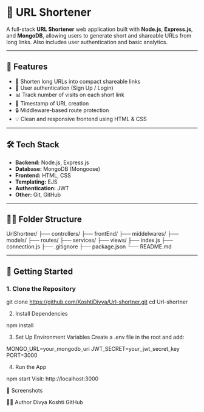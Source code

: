 # 🔗 URL Shortener

A full-stack **URL Shortener** web application built with **Node.js**, **Express.js**, and **MongoDB**, allowing users to generate short and shareable URLs from long links. Also includes user authentication and basic analytics.

---

## 📌 Features

- 🔗 Shorten long URLs into compact shareable links
- 👤 User authentication (Sign Up / Login)
- 📊 Track number of visits on each short link
- 📅 Timestamp of URL creation
- 🔒 Middleware-based route protection
- 💡 Clean and responsive frontend using HTML & CSS

---

## 🛠️ Tech Stack

- **Backend:** Node.js, Express.js
- **Database:** MongoDB (Mongoose)
- **Frontend:** HTML, CSS
- **Templating:** EJS
- **Authentication:** JWT
- **Other:** Git, GitHub

---

## 🧑‍💻 Folder Structure
UrlShortner/
├── controllers/
├── frontEnd/
├── middelwares/
├── models/
├── routes/
├── services/
├── views/
├── index.js
├── connection.js
├── .gitignore
├── package.json
└── README.md


---

## 🚀 Getting Started

### 1. Clone the Repository

git clone https://github.com/KoshtiDivya/Url-shortner.git
cd Url-shortner

2. Install Dependencies

npm install

3. Set Up Environment Variables
Create a .env file in the root and add:

MONGO_URL=your_mongodb_uri
JWT_SECRET=your_jwt_secret_key
PORT=3000

4. Run the App

npm start
Visit: http://localhost:3000

📸 Screenshots


🙋‍♀️ Author
Divya Koshti
GitHub



